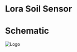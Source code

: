 # Lora Soil Sensor

# Schematic
![Logo](https://github.com/multimedia-dan-robotika/Sistem-Cerdas-IKN/blob/main/Lora%20Server/skematik.png)
